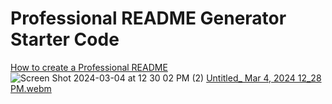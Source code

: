 # Professional README Generator Starter Code

[How to create a Professional README](https://coding-boot-camp.github.io/full-stack/github/professional-readme-guide)
![Screen Shot 2024-03-04 at 12 30 02 PM (2)](https://github.com/jteleha/README-Generator/assets/149969076/b3de2b30-a669-4303-b986-4cd390a3ab53)
[Untitled_ Mar 4, 2024 12_28 PM.webm](https://github.com/jteleha/README-Generator/assets/149969076/1fa02ac2-0af9-404a-af79-57586c770d67)
